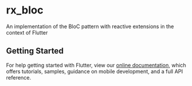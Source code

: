 # rx_bloc

An implementation of the BloC pattern with reactive extensions in the context of Flutter

## Getting Started

For help getting started with Flutter, view our 
[online documentation](https://flutter.dev/docs), which offers tutorials, 
samples, guidance on mobile development, and a full API reference.
